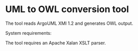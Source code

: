 # UML to OWL conversion tool

The tool reads ArgoUML XMI 1.2 and generates OWL output.

System requirements:

The tool requires an Apache Xalan XSLT parser.
